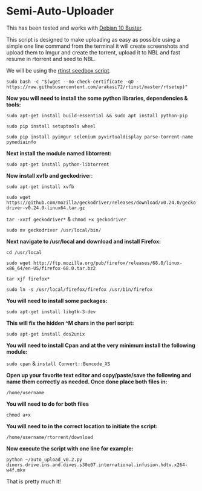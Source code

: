 # Semi-Auto-Uploader

This has been tested and works with [Debian 10 Buster](https://www.debian.org/News/2019/20190706).

This script is designed to make uploading as easy as possible using a simple one line command from the terminal it will create screenshots and upload them to Imgur and create the torrent, upload it to NBL and fast resume in rtorrent and seed to NBL.

We will be using the [rtinst seedbox script](https://github.com/arakasi72/rtinst).

```sudo bash -c "$(wget --no-check-certificate -qO - https://raw.githubusercontent.com/arakasi72/rtinst/master/rtsetup)"```

**Now you will need to install the some python libraries, dependencies & tools:**

`sudo apt-get install build-essential && sudo apt install python-pip`

`sudo pip install setuptools wheel`

`sudo pip install pyimgur selenium pyvirtualdisplay parse-torrent-name pymediainfo`

**Next install the module named libtorrent:**

`sudo apt-get install python-libtorrent`

**Now install xvfb and geckodrive**r:

`sudo apt-get install xvfb`

`sudo wget https://github.com/mozilla/geckodriver/releases/download/v0.24.0/geckodriver-v0.24.0-linux64.tar.gz`

`tar -xvzf geckodriver*` & `chmod +x geckodriver`

`sudo mv geckodriver /usr/local/bin/`

**Next navigate to /usr/local and download and install Firefox:**

`cd /usr/local`

`sudo wget http://ftp.mozilla.org/pub/firefox/releases/68.0/linux-x86_64/en-US/firefox-68.0.tar.bz2`

`tar xjf firefox*`

`sudo ln -s /usr/local/firefox/firefox /usr/bin/firefox`

**You will need to install some packages:**

`sudo apt-get install libgtk-3-dev`

**This will fix the hidden ^M chars in the perl script:**

`sudo apt-get install dos2unix`

**You will need to install Cpan and at the very minimum install the following module:**

`sudo cpan` & `install Convert::Bencode_XS`

**Open up your favorite text editor and copy/paste/save the following and name them correctly as needed. Once done place both files in:**

`/home/username`

**You will need to do for both files**

`chmod a+x`

**You will need to in the correct location to initiate the script:**

```/home/username/rtorrent/download```

**Now execute the script with one line for example:**

`python ~/auto_upload_v0.2.py diners.drive.ins.and.dives.s30e07.international.infusion.hdtv.x264-w4f.mkv`

That is pretty much it!
